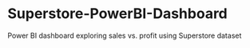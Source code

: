 # Superstore-PowerBI-Dashboard
Power BI dashboard exploring sales vs. profit using Superstore dataset
